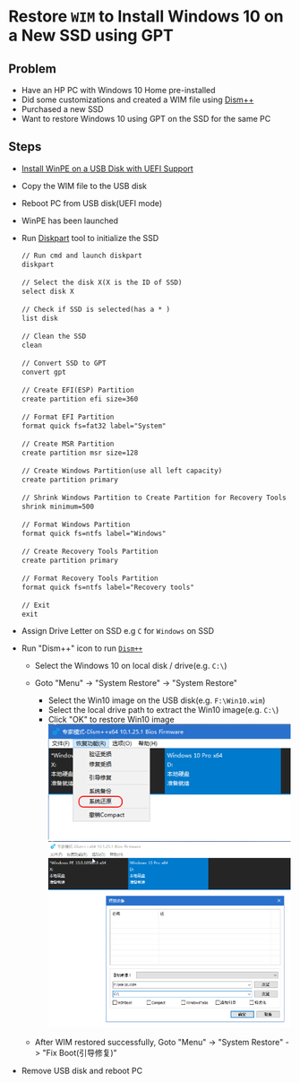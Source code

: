 # Restore `WIM` to Install Windows 10 on a New SSD using GPT

## Problem
* Have an HP PC with Windows 10 Home pre-installed
* Did some customizations and created a WIM file using [Dism++](https://www.chuyu.me)
* Purchased a new SSD
* Want to restore Windows 10 using GPT on the SSD for the same PC

## Steps
* [Install WinPE on a USB Disk with UEFI Support](../install-winpe-on-a-usb-disk-with-uefi-boot-support/install-winpe-on-a-usb-disk-with-uefi-boot-support.md)
* Copy the WIM file to the USB disk
* Reboot PC from USB disk(UEFI mode)
* WinPE has been launched
* Run [Diskpart](https://docs.microsoft.com/en-us/windows-hardware/manufacture/desktop/configure-uefigpt-based-hard-drive-partitions) tool to initialize the SSD

  ```
  // Run cmd and launch diskpart
  diskpart
  
  // Select the disk X(X is the ID of SSD)
  select disk X
  
  // Check if SSD is selected(has a * )
  list disk

  // Clean the SSD
  clean

  // Convert SSD to GPT
  convert gpt

  // Create EFI(ESP) Partition
  create partition efi size=360

  // Format EFI Partition
  format quick fs=fat32 label="System"

  // Create MSR Partition
  create partition msr size=128

  // Create Windows Partition(use all left capacity)
  create partition primary

  // Shrink Windows Partition to Create Partition for Recovery Tools
  shrink minimum=500
  
  // Format Windows Partition
  format quick fs=ntfs label="Windows"

  // Create Recovery Tools Partition
  create partition primary

  // Format Recovery Tools Partition
  format quick fs=ntfs label="Recovery tools"

  // Exit
  exit

  ```

* Assign Drive Letter on SSD
  e.g `C` for `Windows` on SSD

* Run "Dism++" icon to run [`Dism++`](https://www.chuyu.me)
   * Select the Windows 10 on local disk / drive(e.g. `C:\`)
   * Goto "Menu" -> "System Restore" -> "System Restore"
      * Select the Win10 image on the USB disk(e.g. `F:\Win10.wim`)
      * Select the local drive path to extract the Win10 image(e.g. `C:\`)
      * Click "OK" to restore Win10 image
         ![](img/01.png)
         ![](img/02.png)

   * After WIM restored successfully, Goto "Menu" -> "System Restore" -> "Fix Boot(引导修复)"

* Remove USB disk and reboot PC
